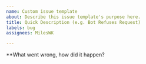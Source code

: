 ```yaml
---
name: Custom issue template
about: Describe this issue template's purpose here.
title: Quick Description (e.g. Bot Refuses Request)
labels: bug
assignees: MilesWK

---
```


**What went wrong, how did it happen?
